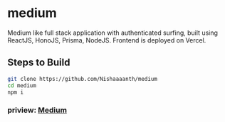 # medium
Medium like full stack application with authenticated surfing, built using ReactJS, HonoJS, Prisma, NodeJS. Frontend is deployed on Vercel.

## Steps to Build
```bash
git clone https://github.com/Nishaaaanth/medium
cd medium
npm i
```

### priview: [Medium](https://medium-eight-drab.vercel.app/)
